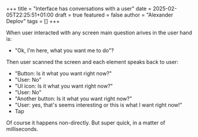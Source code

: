 +++
title = "Interface has conversations with a user"
date = 2025-02-05T22:25:51+01:00
draft = true
featured = false
author = "Alexander Deplov"
tags = []
+++

When user interacted with any screen main question arives in the user hand is: 
- "Ok, I'm here, what you want me to do"?

Then user scanned the screen and each element speaks back to user:
- "Button: Is it what you want right now?" 
- "User: No"
- "UI icon: Is it what you want right now?"
- "User: No"
- "Another button: Is it what you want right now?"
- "User: yes, that's seems interesting or this is what I want right now!"
- Tap

Of course it happens non-directly. But super quick, in a matter of milliseconds.